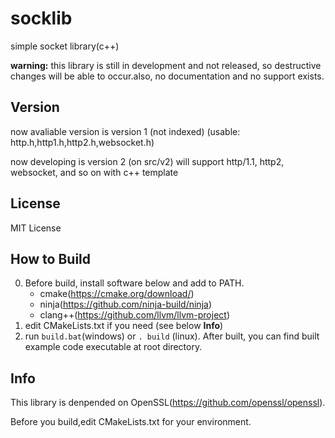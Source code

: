 # socklib
simple socket library(c++)

**warning:**  this library is still in development and not released, so destructive changes will be able to occur.also, no documentation and no support exists.

## Version
now avaliable version is version 1 (not indexed) (usable: http.h,http1.h,http2.h,websocket.h)

now developing is version 2 (on src/v2) will support http/1.1, http2, websocket, and so on with c++ template

## License
MIT License

## How to Build
0. Before build, install software below and add to PATH.
   - cmake(https://cmake.org/download/)
   - ninja(https://github.com/ninja-build/ninja)
   -  clang++(https://github.com/llvm/llvm-project)
2. edit CMakeLists.txt if you need (see below **Info**) 
3. run ```build.bat```(windows) or ```. build``` (linux). After built, you can find built example code executable at root directory.


## Info
This library is denpended on OpenSSL(https://github.com/openssl/openssl).

Before you build,edit CMakeLists.txt for your environment.
